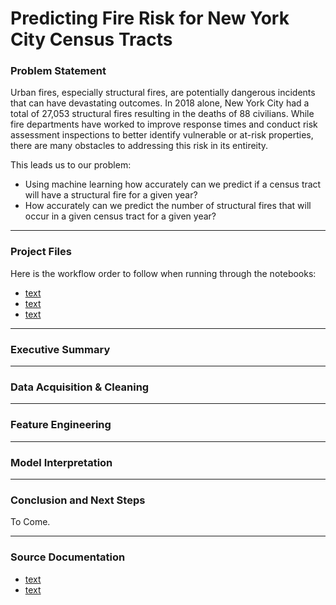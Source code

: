 # Predicting Fire Risk for New York City Census Tracts

### Problem Statement 

Urban fires, especially structural fires, are potentially dangerous incidents that can have devastating outcomes. In 2018 alone, New York City had a total of 27,053 structural fires resulting in the deaths of 88 civilians. While fire departments have worked to improve response times and conduct risk assessment inspections to better identify vulnerable or at-risk properties, there are many obstacles to addressing this risk in its entireity.

This leads us to our problem:
- Using machine learning how accurately can we predict if a census tract will have a structural fire for a given year?
- How accurately can we predict the number of structural fires that will occur in a given census tract for a given year?
---

### Project Files

Here is the workflow order to follow when running through the notebooks:

- [text](link) 
- [text](link) 
- [text](link) 

---

### Executive Summary



---

### Data Acquisition & Cleaning

---

### Feature Engineering

---

### Model Interpretation

---

### Conclusion and Next Steps

To Come.


---

### Source Documentation

- [text](link) 
- [text](link) 
